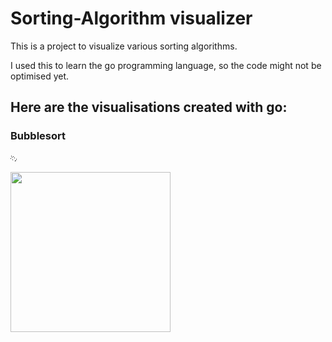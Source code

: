 # Sorting-Algorithm visualizer
This is a project to visualize various sorting algorithms. 

I used this to learn the go programming language, so the code might not be optimised yet.

## Here are the visualisations created with go:
### Bubblesort
![Bubblesort](https://github.com/DamianKoz/sorting_algorithms/blob/main/test.gif)

<img src="https://media.giphy.com/media/vFKqnCdLPNOKc/giphy.gif" width="256" height="256" />
